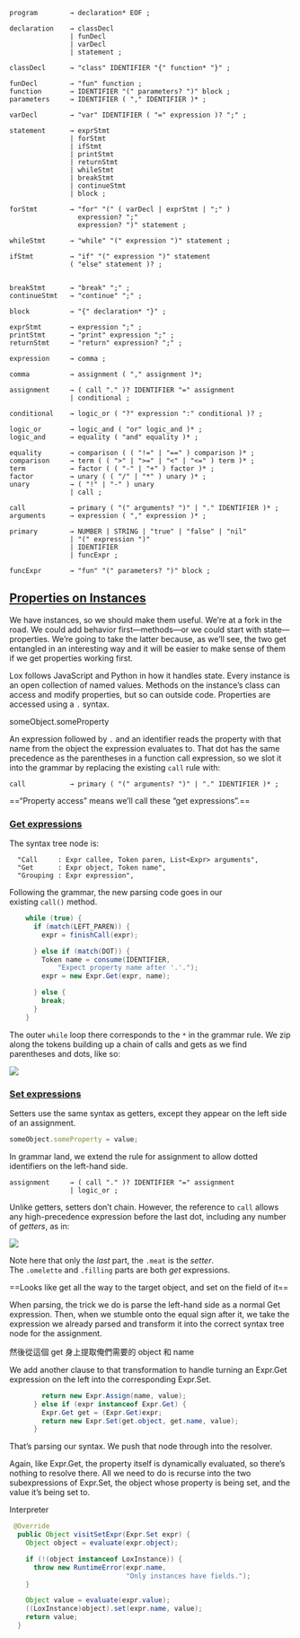 ```bnf
program        → declaration* EOF ;

declaration    → classDecl
               | funDecl
               | varDecl
               | statement ;
               
classDecl      → "class" IDENTIFIER "{" function* "}" ;
               
funDecl        → "fun" function ;
function       → IDENTIFIER "(" parameters? ")" block ;
parameters     → IDENTIFIER ( "," IDENTIFIER )* ;

varDecl        → "var" IDENTIFIER ( "=" expression )? ";" ;

statement      → exprStmt
               | forStmt
               | ifStmt
               | printStmt
               | returnStmt
               | whileStmt
               | breakStmt
               | continueStmt
               | block ;
		       
forStmt        → "for" "(" ( varDecl | exprStmt | ";" )
                 expression? ";"
                 expression? ")" statement ;
		       
whileStmt      → "while" "(" expression ")" statement ;

ifStmt         → "if" "(" expression ")" statement
               ( "else" statement )? ;
               
               
breakStmt      → "break" ";" ;
continueStmt   → "continue" ";" ;

block          → "{" declaration* "}" ;

exprStmt       → expression ";" ;
printStmt      → "print" expression ";" ;
returnStmt     → "return" expression? ";" ;

expression     → comma ;

comma          → assignment ( "," assignment )*;

assignment     → ( call "." )? IDENTIFIER "=" assignment
               | conditional ;

conditional    → logic_or ( "?" expression ":" conditional )? ;

logic_or       → logic_and ( "or" logic_and )* ;
logic_and      → equality ( "and" equality )* ;

equality       → comparison ( ( "!=" | "==" ) comparison )* ;
comparison     → term ( ( ">" | ">=" | "<" | "<=" ) term )* ;
term           → factor ( ( "-" | "+" ) factor )* ;
factor         → unary ( ( "/" | "*" ) unary )* ;
unary          → ( "!" | "-" ) unary
               | call ;
               
call           → primary ( "(" arguments? ")" | "." IDENTIFIER )* ;
arguments      → expression ( "," expression )* ;

primary        → NUMBER | STRING | "true" | "false" | "nil"
               | "(" expression ")" 
               | IDENTIFIER 
               | funcExpr ;

funcExpr       → "fun" "(" parameters? ")" block ;
```

## [Properties on Instances](https://craftinginterpreters.com/classes.html#properties-on-instances)

We have instances, so we should make them useful. We’re at a fork in the road. We could add behavior first—methods—or we could start with state—properties. We’re going to take the latter because, as we’ll see, the two get entangled in an interesting way and it will be easier to make sense of them if we get properties working first.

Lox follows JavaScript and Python in how it handles state. Every instance is an open collection of named values. Methods on the instance’s class can access and modify properties, but so can outside code. Properties are accessed using a `.` syntax.


someObject.someProperty

An expression followed by `.` and an identifier reads the property with that name from the object the expression evaluates to. That dot has the same precedence as the parentheses in a function call expression, so we slot it into the grammar by replacing the existing `call` rule with:

```
call           → primary ( "(" arguments? ")" | "." IDENTIFIER )* ;
```
==“Property access” means we’ll call these “get expressions”.==

### [Get expressions](https://craftinginterpreters.com/classes.html#get-expressions)

The syntax tree node is:

      "Call     : Expr callee, Token paren, List<Expr> arguments",
      "Get      : Expr object, Token name",
      "Grouping : Expr expression",


Following the grammar, the new parsing code goes in our existing `call()` method.

```java
    while (true) { 
      if (match(LEFT_PAREN)) {
        expr = finishCall(expr);

      } else if (match(DOT)) {
        Token name = consume(IDENTIFIER,
            "Expect property name after '.'.");
        expr = new Expr.Get(expr, name);

      } else {
        break;
      }
    }
```

The outer `while` loop there corresponds to the `*` in the grammar rule. We zip along the tokens building up a chain of calls and gets as we find parentheses and dots, like so:

![](file-20250918213503386.jpg)

### [Set expressions](https://craftinginterpreters.com/classes.html#set-expressions)

Setters use the same syntax as getters, except they appear on the left side of an assignment.

```js
someObject.someProperty = value;
```

In grammar land, we extend the rule for assignment to allow dotted identifiers on the left-hand side.
```
assignment     → ( call "." )? IDENTIFIER "=" assignment
               | logic_or ;
```

Unlike getters, setters don’t chain. However, the reference to `call` allows any high-precedence expression before the last dot, including any number of _getters_, as in:

![](file-20250918213701566.jpg)

Note here that only the _last_ part, the `.meat` is the _setter_. The `.omelette` and `.filling` parts are both _get_ expressions.

==Looks like get all the way to the target object, and set on the field of it==

When parsing, the trick we do is parse the left-hand side as a normal Get expression. Then, when we stumble onto the equal sign after it, we take the expression we already parsed and transform it into the correct syntax tree node for the assignment.

然後從這個 get 身上提取俺們需要的 object 和 name

We add another clause to that transformation to handle turning an Expr.Get expression on the left into the corresponding Expr.Set.

```java
        return new Expr.Assign(name, value);
      } else if (expr instanceof Expr.Get) {
        Expr.Get get = (Expr.Get)expr;
        return new Expr.Set(get.object, get.name, value);
      }
```


That’s parsing our syntax. We push that node through into the resolver.

Again, like Expr.Get, the property itself is dynamically evaluated, so there’s nothing to resolve there. All we need to do is recurse into the two subexpressions of Expr.Set, the object whose property is being set, and the value it’s being set to.

Interpreter

```java
 @Override
  public Object visitSetExpr(Expr.Set expr) {
    Object object = evaluate(expr.object);

    if (!(object instanceof LoxInstance)) { 
      throw new RuntimeError(expr.name,
                             "Only instances have fields.");
    }

    Object value = evaluate(expr.value);
    ((LoxInstance)object).set(expr.name, value);
    return value;
  }
```